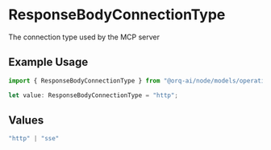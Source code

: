 # ResponseBodyConnectionType

The connection type used by the MCP server

## Example Usage

```typescript
import { ResponseBodyConnectionType } from "@orq-ai/node/models/operations";

let value: ResponseBodyConnectionType = "http";
```

## Values

```typescript
"http" | "sse"
```